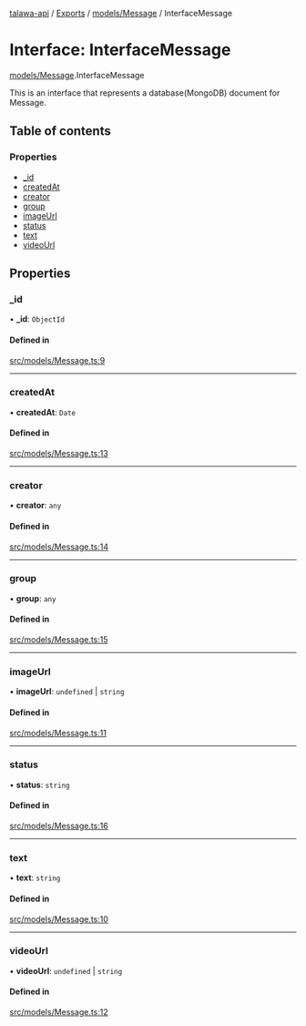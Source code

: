 [talawa-api](../README.md) / [Exports](../modules.md) / [models/Message](../modules/models_Message.md) / InterfaceMessage

# Interface: InterfaceMessage

[models/Message](../modules/models_Message.md).InterfaceMessage

This is an interface that represents a database(MongoDB) document for Message.

## Table of contents

### Properties

- [\_id](models_Message.InterfaceMessage.md#_id)
- [createdAt](models_Message.InterfaceMessage.md#createdat)
- [creator](models_Message.InterfaceMessage.md#creator)
- [group](models_Message.InterfaceMessage.md#group)
- [imageUrl](models_Message.InterfaceMessage.md#imageurl)
- [status](models_Message.InterfaceMessage.md#status)
- [text](models_Message.InterfaceMessage.md#text)
- [videoUrl](models_Message.InterfaceMessage.md#videourl)

## Properties

### \_id

• **\_id**: `ObjectId`

#### Defined in

[src/models/Message.ts:9](https://github.com/Veer0x1/talawa-api/blob/4ede423/src/models/Message.ts#L9)

___

### createdAt

• **createdAt**: `Date`

#### Defined in

[src/models/Message.ts:13](https://github.com/Veer0x1/talawa-api/blob/4ede423/src/models/Message.ts#L13)

___

### creator

• **creator**: `any`

#### Defined in

[src/models/Message.ts:14](https://github.com/Veer0x1/talawa-api/blob/4ede423/src/models/Message.ts#L14)

___

### group

• **group**: `any`

#### Defined in

[src/models/Message.ts:15](https://github.com/Veer0x1/talawa-api/blob/4ede423/src/models/Message.ts#L15)

___

### imageUrl

• **imageUrl**: `undefined` \| `string`

#### Defined in

[src/models/Message.ts:11](https://github.com/Veer0x1/talawa-api/blob/4ede423/src/models/Message.ts#L11)

___

### status

• **status**: `string`

#### Defined in

[src/models/Message.ts:16](https://github.com/Veer0x1/talawa-api/blob/4ede423/src/models/Message.ts#L16)

___

### text

• **text**: `string`

#### Defined in

[src/models/Message.ts:10](https://github.com/Veer0x1/talawa-api/blob/4ede423/src/models/Message.ts#L10)

___

### videoUrl

• **videoUrl**: `undefined` \| `string`

#### Defined in

[src/models/Message.ts:12](https://github.com/Veer0x1/talawa-api/blob/4ede423/src/models/Message.ts#L12)
